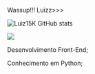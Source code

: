 Wassup!!! Luizz>>>



![Luiz15K GitHub stats](https://github-readme-stats.vercel.app/api?username=Luiz15K&show_icons=true&theme=radical)
  <div>
    <a href="mailto:luizguilherme011@gmail.com"><img src="https://img.shields.io/badge/Gmail-D14836?style=for-the-badge&logo=gmail&logoColor=white" target="_blank"></a>
       <p style = "font:cursive">
Desenvolvimento Front-End;<p>
Conhecimento em Python;
</p>

  </div>

 



  
